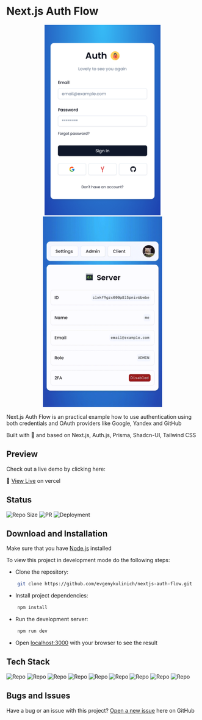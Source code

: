 # Next.js Auth Flow

<p align="center">
  <a href="https://nextjs-auth-flow.vercel.app/">
      <img src="https://raw.githubusercontent.com/evgenykulinich/nextjs-auth-flow/main/public/preview/preview.PNG" height="500">
      <img src="https://raw.githubusercontent.com/evgenykulinich/nextjs-auth-flow/main/public/preview/preview.gif" height="500">
  </a>
</p>

Next.js Auth Flow is an practical example how to use authentication using both credentials and OAuth providers like
Google, Yandex and GitHub

Built with 🤍 and based on Next.js, Auth.js, Prisma, Shadcn-UI, Tailwind CSS

## Preview

Check out a live demo by clicking here:

🔗 [View Live](https://nextjs-auth-flow.vercel.app/) on vercel

## Status

![Repo Size](https://img.shields.io/github/repo-size/evgenykulinich/nextjs-auth-flow?labelColor=000&color=2564c4&logo=github&logoColor=fff&style=for-the-badge)
![PR](https://img.shields.io/github/issues-pr-closed/evgenykulinich/nextjs-auth-flow?labelColor=000&color=2564c4&logo=github&logoColor=fff&style=for-the-badge)
![Deployment](https://img.shields.io/github/deployments/evgenykulinich/nextjs-auth-flow/production?labelColor=000&color=2564c4&logo=github&logoColor=fff&style=for-the-badge)

## Download and Installation

Make sure that you have [Node.js](https://nodejs.org/en/) installed

To view this project in development mode do the following steps:

* Clone the repository:

```bash 
    git clone https://github.com/evgenykulinich/nextjs-auth-flow.git
```

* Install project dependencies:

```bash 
    npm install
```

* Run the development server:

```bash 
    npm run dev
```

* Open [localhost:3000](http://localhost:3000) with your browser to see the result

## Tech Stack

![Repo](https://img.shields.io/badge/next.js-next?labelColor=000&color=000&logo=next.js&logoColor=fff&style=for-the-badge)
![Repo](https://img.shields.io/badge/typescript-typescript?labelColor=000&color=000&logo=typescript&logoColor=fff&style=for-the-badge)
![Repo](https://img.shields.io/badge/shadcn/ui-shadcn/ui?labelColor=000&color=000&logo=shadcnui&logoColor=fff&style=for-the-badge)
![Repo](https://img.shields.io/badge/tailwindcss-tailwindcss?labelColor=000&color=000&logo=tailwindcss&logoColor=fff&style=for-the-badge)
![Repo](https://img.shields.io/badge/prisma-prisma?labelColor=000&color=000&logo=prisma&logoColor=fff&style=for-the-badge)
![Repo](https://img.shields.io/badge/eslint-eslint?labelColor=000&color=000&logo=eslint&logoColor=fff&style=for-the-badge)
![Repo](https://img.shields.io/badge/prettier-prettier?labelColor=000&color=000&logo=prettier&logoColor=fff&style=for-the-badge)
![Repo](https://img.shields.io/badge/resend-resend?labelColor=000&color=000&logo=resend&logoColor=fff&style=for-the-badge)
![Repo](https://img.shields.io/badge/vercel-vercel?labelColor=000&color=000&logo=vercel&logoColor=fff&style=for-the-badge)

## Bugs and Issues

Have a bug or an issue with this project? [Open a new issue](https://github.com/evgenykulinich/nextjs-auth-flow/issues) here on GitHub
